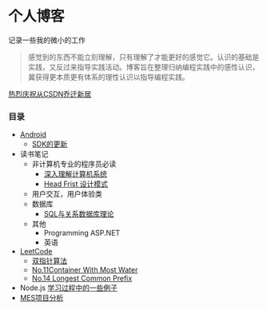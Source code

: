 # 个人博客
记录一些我的微小的工作
>感觉到的东西不能立刻理解，只有理解了才能更好的感觉它。认识的基础是实践，又反过来指导实践活动。博客旨在整理归纳编程实践中的感性认识，冀获得更本质更有体系的理性认识以指导编程实践。

[热烈庆祝从CSDN乔迁新居](http://blog.csdn.net/aeroyoung)

### 目录
* [Android](https://github.com/AeroYoung/blog/blob/master/Files/Android) 
	* [SDK的更新](https://github.com/AeroYoung/blog/blob/master/Files/Android/Android%20SDK%E8%B5%84%E6%96%99%E4%B8%8B%E8%BD%BD%E8%B7%AF%E5%BE%84.md)
* 读书笔记
    * 非计算机专业的程序员必读
        * [深入理解计算机系统](https://github.com/AeroYoung/blog/issues/2)
        * [Head Frist 设计模式](https://github.com/AeroYoung/blog/issues/3)
    * 用户交互，用户体验类
    * 数据库
        * [SQL与关系数据库理论](https://github.com/AeroYoung/blog/issues/1)
    * 其他
        * Programming ASP.NET
        * 英语
* [LeetCode](https://github.com/AeroYoung/LeetCode) 
    * [双指针算法](https://github.com/AeroYoung/LeetCode/blob/master/%E5%8F%8C%E6%8C%87%E9%92%88.md)
    * [No.11Container With Most Water](https://github.com/AeroYoung/LeetCode/issues/1)
    * [No.14 Longest Common Prefix](https://github.com/AeroYoung/LeetCode/issues/2)
* Node.js [学习过程中的一些例子](https://github.com/AeroYoung/NodeJS_Project)
* [MES项目分析](https://github.com/AeroYoung/blog/blob/master/Files/BHRT-MES%E9%A1%B9%E7%9B%AE%E5%88%86%E6%9E%90.md)
